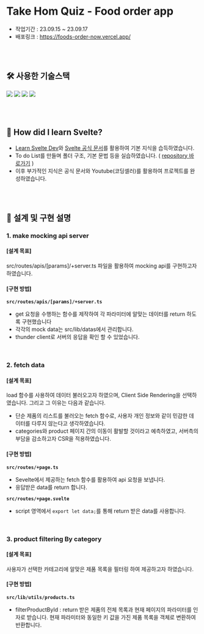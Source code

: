 # Take Hom Quiz - Food order app

- 작업기간 : 23.09.15 ~ 23.09.17
- 배포링크 : https://foods-order-now.vercel.app/

<br/><br/>

## 🛠 사용한 기술스택

<img src="https://shields.io/badge/TypeScript-3178C6?logo=TypeScript&logoColor=FFF&style=flat-square"/> <img src="https://img.shields.io/badge/Svelte-FF3E00?style=flat-square&logo=svelte&logoColor=white"/> <img src="https://img.shields.io/badge/Sass-CC6699?style=flat-square&logo=sass&logoColor=white"/> <img src="https://img.shields.io/badge/Vite-646CFF?style=flat-square&logo=Vite&logoColor=white"/>

<br/><br/>

## 🤔 How did I learn Svelte?

- [Learn Svelte Dev](https://learn.svelte.dev/tutorial/welcome-to-svelte)와 [Svelte 공식 문서](https://kit.svelte.dev/)를 활용하여 기본 지식을 습득하였습니다.
- To do List를 만들며 폴더 구조, 기본 문법 등을 실습하였습니다. ( [repository 바로가기](https://github.com/somyiLee/svelte-practice/issues) )
- 이후 부가적인 지식은 공식 문서와 Youtube(코딩셀러)를 활용하여 프로젝트를 완성하였습니다.

<br/><br/>

## 🏢 설계 및 구현 설명

### 1. make mocking api server

#### [설계 목표]

src/routes/apis/[params]/+server.ts 파일을 활용하여 mocking api를 구현하고자 하였습니다.

#### [구현 방법]

**`src/routes/apis/[params]/+server.ts`**

- get 요청을 수행하는 함수를 제작하여 각 파라미터에 알맞는 데이터를 return 하도록 구현했습니다
- 각각의 mock data는 src/lib/datas에서 관리합니다.
- thunder client로 서버의 응답을 확인 할 수 있었습니다.

<br/>

### 2. fetch data

#### [설계 목표]

load 함수를 사용하여 데이터 불러오고자 하였으며, Client Side Rendering을 선택하였습니다. 그리고 그 이유는 다음과 같습니다.

- 단순 제품의 리스트를 불러오는 fetch 함수로, 사용자 개인 정보와 같이 민감한 데이터를 다루지 않는다고 생각하였습니다.
- categories와 product 페이지 간의 이동이 활발할 것이라고 예측하였고, 서버측의 부담을 감소하고자 CSR을 적용하였습니다.

#### [구현 방법]

**`src/routes/+page.ts`**

- Sevelte에서 제공하는 fetch 함수를 활용하여 api 요청을 보냅니다.
- 응답받은 data를 return 합니다.

**`src/routes/+page.svelte`**

- script 영역에서 `export let data;`를 통해 return 받은 data를 사용합니다.

<br/>

### 3. product filtering By category

#### [설계 목표]

사용자가 선택한 카테고리에 알맞은 제품 목록을 필터링 하여 제공하고자 하였습니다.

#### [구현 방법]

**`src/lib/utils/products.ts`**

- filterProductById : return 받은 제품의 전체 목록과 현재 페이지의 파라미터를 인자로 받습니다. 현재 파라미터와 동일한 키 값을 가진 제품 목록을 객체로 변환하여 반환합니다.
